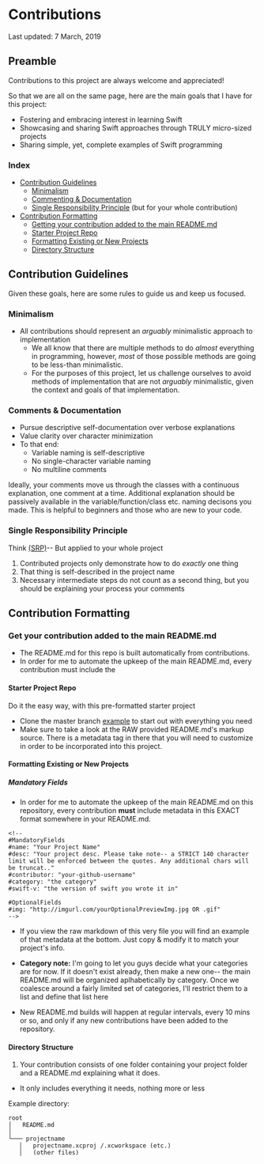 # Contributions
Last updated: 7 March, 2019

## Preamble
Contributions to this project are always welcome and appreciated!

So that we are all on the same page, here are the main goals that I have for this project:

- Fostering and embracing interest in learning Swift
- Showcasing and sharing Swift approaches through TRULY micro-sized projects
- Sharing simple, yet, complete examples of Swift programming

### Index
- [Contribution Guidelines](#contribution-guidelines)
	- [Minimalism](#minimalism)
	- [Commenting & Documentation](#comments-&-documentation)
	- [Single Responsibility Principle](#single-responsibility-principle) (but for your whole contribution)
- [Contribution Formatting](#contribution-formatting)
	- [Getting your contribution added to the main README.md](#get-your-contribution-added-to-the-main-readme.md)
	- [Starter Project Repo](#starter-project-repo)
	- [Formatting Existing or New Projects](#formatting-existing-or-new-projects)
	- [Directory Structure](#directory-structure)

## Contribution Guidelines

Given these goals, here are some rules to guide us and keep us focused.

### Minimalism
- All contributions should represent an *arguably* minimalistic approach to implementation
	- We all know that there are multiple methods to do *almost* everything in programming, however, *most* of those possible methods are going to be less-than minimalistic.
	- For the purposes of this project, let us challenge ourselves to avoid methods of implementation that are not *arguably* minimalistic, given the context and goals of that implementation.

### Comments & Documentation
- Pursue descriptive self-documentation over verbose explanations
- Value clarity over character minimization
- To that end:
	- Variable naming is self-descriptive
	- No single-character variable naming
	- No multiline comments

Ideally, your comments move us through the classes with a continuous explanation, one comment at a time. Additional explanation should be passively available in the variable/function/class etc. naming decisons you made. This is helpful to beginners and those who are new to your code.

### Single Responsibility Principle 
Think [(SRP)](https://en.wikipedia.org/wiki/Single_responsibility_principle)-- But applied to your whole project

1. Contributed projects only demonstrate how to do *exactly* one thing
2. That thing is self-described in the project name
3. Necessary intermediate steps do not count as a second thing, but you should be explaining your process your comments

## Contribution Formatting

### Get your contribution added to the main README.md
- The README.md for this repo is built automatically from contributions.
- In order for me to automate the upkeep of the main README.md, every contribution must include the 

#### Starter Project Repo
Do it the easy way, with this pre-formatted starter project

- Clone the master branch [example]() to start out with everything you need
- Make sure to take a look at the RAW provided README.md's markup source. There is a metadata tag in there that you will need to customize in order to be incorporated into this project.


#### Formatting Existing or New Projects

##### Mandatory Fields

- In order for me to automate the upkeep of the main README.md on this repository, every contribution **must** include metadata in this EXACT format somewhere in your README.md. 

```
<!--
#MandatoryFields
#name: "Your Project Name"
#desc: "Your project desc. Please take note-- a STRICT 140 character limit will be enforced between the quotes. Any additional chars will be truncat.."
#contributor: "your-github-username"
#category: "the category"
#swift-v: "the version of swift you wrote it in"

#OptionalFields
#img: "http://imgurl.com/yourOptionalPreviewImg.jpg OR .gif"
-->
```
- If you view the raw markdown of this very file you will find an example of that metadata at the bottom. Just copy & modify it to match your project's info.


- **Category note:** I'm going to let you guys decide what your categories are for now. If it doesn't exist already, then make a new one-- the main README.md will be organized aplhabetically by category. Once we coalesce around a fairly limited set of categories, I'll restrict them to a list and define that list here 



- New README.md builds will happen at regular intervals, every 10 mins or so, and only if any new contributions have been added to the repository.

#### Directory Structure
1. Your contribution consists of one folder containing your project folder and a README.md explaining what it does.
- It only includes everything it needs, nothing more or less

Example directory:

```
root
│   README.md   
│
└─── projectname
   │   projectname.xcproj /.xcworkspace (etc.)
   │   (other files)
``` 

<!--
oh hey, what's up. you came here for an operating example. 
there it is below in the next comment block
               || || || || ||
               \/ \/ \/ \/ \/ 
-->


<!--
#MandatoryFields
#name: "Your Project Name"
#desc: "Your project desc. Please take note-- a STRICT 140 character limit will be enforced between the quotes. Any additional chars will be truncat.."
#contributor: "your-github-username"
#category: "the category"
#swift-v: "the version of swift you wrote it in"

#OptionalFields
#img: "http://imgurl.com/yourOptionalPreviewImg.jpg OR .gif"
-->
